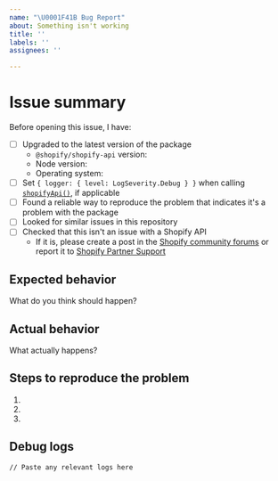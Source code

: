 ```yaml
---
name: "\U0001F41B Bug Report"
about: Something isn't working
title: ''
labels: ''
assignees: ''

---
```


# Issue summary

Before opening this issue, I have:

- [ ] Upgraded to the latest version of the package
  - `@shopify/shopify-api` version:
  - Node version:
  - Operating system:
- [ ] Set `{ logger: { level: LogSeverity.Debug } }` when calling [`shopifyApi()`](https://github.com/Shopify/shopify-api-js/blob/main/packages/shopify-api/docs/reference/shopifyApi.md#logger), if applicable
- [ ] Found a reliable way to reproduce the problem that indicates it's a problem with the package
- [ ] Looked for similar issues in this repository
- [ ] Checked that this isn't an issue with a Shopify API
  - If it is, please create a post in the [Shopify community forums](https://community.shopify.com/c/partners-and-developers/ct-p/appdev) or report it to [Shopify Partner Support](https://help.shopify.com/en/support/partners/org-select)

<!--
Write a short description of the issue here.

We can only fix issues for which there is a clear reproduction scenario.
The more context you can provide, the easier it becomes for us to investigate and fix the issue.
-->

## Expected behavior

What do you think should happen?

## Actual behavior

What actually happens?

## Steps to reproduce the problem

1.
1.
1.

## Debug logs

```
// Paste any relevant logs here
```
